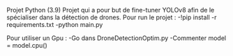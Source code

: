 Projet Python (3.9)
Projet qui a pour but de fine-tuner YOLOv8 afin de le spécialiser dans la détection de drones.
Pour run le projet :
-!pip install -r requirements.txt
-python main.py

Pour utiliser un Gpu :
-Go dans DroneDetectionOptim.py 
-Commenter model = model.cpu()
